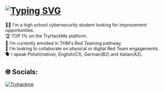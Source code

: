 # [![Typing SVG](https://readme-typing-svg.herokuapp.com?font=Fira+Code&size=18&duration=2500&pause=200&color=3DF70C&multiline=true&width=435&lines=%24+whoami;%24+A+Cybersecurity+Student)](https://git.io/typing-svg)
🙋‍♂️ I'm a high school cybersecurity student looking for improvement opportunities.
<br>🏆 TOP 1% on the TryHackMe platform.
<br>🔭 I’m currently enrolled in THM's Red Teaming pathway.
<br>🤝 I’m looking to collaborate on physical or digital Red Team engagements.
<br>🗣 I speak Polish(native), English(C1), German(B2) and Italian(A2).


## 🌐 Socials: 
[![Tryhackme](https://img.shields.io/badge/TryHackMe-212C42.svg?style=for-the-badge&logo=TryHackMe&logoColor=white)](https://tryhackme.com/p/t00c4N)

